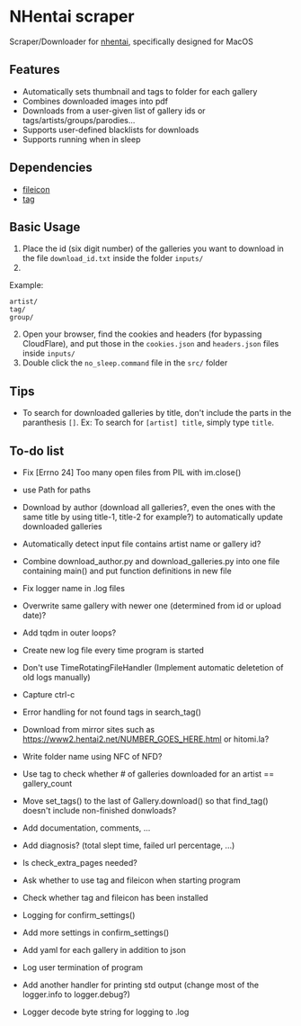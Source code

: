 # NHentai scraper
Scraper/Downloader for [nhentai](https://nhentai.net), specifically designed for MacOS

## Features
- Automatically sets thumbnail and tags to folder for each gallery
- Combines downloaded images into pdf
- Downloads from a user-given list of gallery ids or tags/artists/groups/parodies...
- Supports user-defined blacklists for downloads
- Supports running when in sleep

## Dependencies
- [fileicon](https://github.com/mklement0/fileicon)
- [tag](https://github.com/jdberry/tag)

## Basic Usage
1. Place the id (six digit number) of the galleries you want to download in the file `download_id.txt` inside the folder `inputs/`
1. 
Example:
```
artist/
tag/
group/
```
2. Open your browser, find the cookies and headers (for bypassing CloudFlare), and put those in the `cookies.json` and `headers.json` files inside `inputs/`
3. Double click the `no_sleep.command` file in the `src/` folder

## Tips
- To search for downloaded galleries by title, don't include the parts in the paranthesis `[]`. Ex: To search for `[artist] title`, simply type `title`.

## To-do list
- Fix [Errno 24] Too many open files from PIL with im.close()
- use Path for paths
- Download by author (download all galleries?, even the ones with the same title by using title-1, title-2 for example?) to automatically update downloaded galleries
- Automatically detect input file contains artist name or gallery id?
- Combine download_author.py and download_galleries.py into one file containing main() and put function definitions in new file
- Fix logger name in .log files
- Overwrite same gallery with newer one (determined from id or upload date)?
- Add tqdm in outer loops?
- Create new log file every time program is started
- Don't use TimeRotatingFileHandler (Implement automatic deletetion of old logs manually)
- Capture ctrl-c
- Error handling for not found tags in search_tag()
- Download from mirror sites such as https://www2.hentai2.net/NUMBER_GOES_HERE.html or hitomi.la?
- Write folder name using NFC of NFD?
- Use tag to check whether # of galleries downloaded for an artist == gallery_count
- Move set_tags() to the last of Gallery.download() so that find_tag() doesn't include non-finished donwloads?
- Add documentation, comments, ...

- Add diagnosis? (total slept time, failed url percentage, ...)
- Is check_extra_pages needed?
- Ask whether to use tag and fileicon when starting program
- Check whether tag and fileicon has been installed
- Logging for confirm_settings()
- Add more settings in confirm_settings()
- Add yaml for each gallery in addition to json
- Log user termination of program
- Add another handler for printing std output (change most of the logger.info to logger.debug?)
- Logger decode byte string for logging to .log
